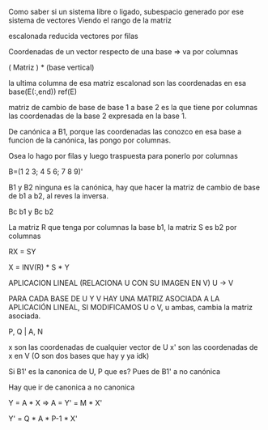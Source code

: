 Como saber si un sistema libre o ligado, subespacio generado por ese sistema de vectores
Viendo el rango de la matriz

escalonada reducida vectores por filas 


Coordenadas de un vector respecto de una base => va por columnas

( Matriz ) * (base vertical)

la ultima columna de esa matriz escalonad son las coordenadas en esa base(E(:,end))
ref(E)

matriz de cambio de base de base 1 a base 2 es la que tiene por columnas las coordenadas de la base 2 expresada en la base 1.

De canónica a B1, porque las coordenadas las conozco en esa base a funcion de la canónica, las pongo por columnas.

Osea lo hago por filas y luego traspuesta para ponerlo por columnas

B=(1 2 3; 4 5 6; 7 8 9)'


B1 y B2 ninguna es la canónica, hay que hacer la matriz de cambio de base de b1 a b2, al reves la inversa.

Bc b1 y Bc b2

La matriz R que tenga por columnas la base b1, la matriz S es b2 por columnas


RX = SY 

X = INV(R) * S * Y

APLICACION LINEAL (RELACIONA U CON SU IMAGEN EN V)
U -> V

PARA CADA BASE DE U Y V HAY UNA MATRIZ ASOCIADA A LA APLICACIÓN LINEAL, SI MODIFICAMOS U o V, u ambas, cambia la matriz asociada.

P, Q | A, N

x son las coordenadas de cualquier vector de U
x' son las coordenadas de x en V (O son dos bases que hay y ya idk)

Si B1' es la canonica de U, P que es? Pues de B1' a no canónica

Hay que ir de canonica a no canonica

Y = A * X => A = 
Y' = M * X'

Y' = Q * A * P-1 * X'